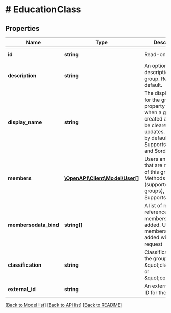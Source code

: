 # # EducationClass

## Properties

Name | Type | Description | Notes
------------ | ------------- | ------------- | -------------
**id** | **string** | Read-only. | [optional] [readonly]
**description** | **string** | An optional description for the group. Returned by default. | [optional]
**display_name** | **string** | The display name for the group. This property is required when a group is created and cannot be cleared during updates. Returned by default. Supports $search and $orderBy. | [optional]
**members** | [**\OpenAPI\Client\Model\User[]**](User.md) | Users and groups that are members of this group. HTTP Methods: GET (supported for all groups), Nullable. Supports $expand. | [optional]
**membersodata_bind** | **string[]** | A list of member references to the members to be added. Up to 20 members can be added with a single request | [optional]
**classification** | **string** | Classification of the group, i.e. \&quot;class\&quot; or \&quot;course\&quot; | [optional]
**external_id** | **string** | An external unique ID for the class | [optional]

[[Back to Model list]](../../README.md#models) [[Back to API list]](../../README.md#endpoints) [[Back to README]](../../README.md)

